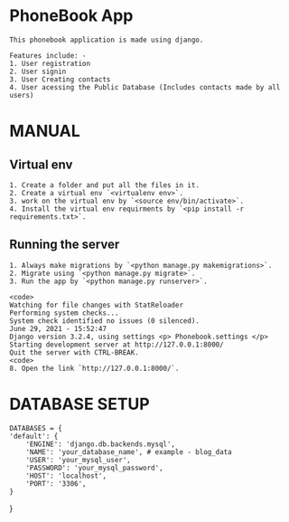 # PhoneBook App

    This phonebook application is made using django.

    Features include: -
    1. User registration
    2. User signin
    3. User Creating contacts
    4. User acessing the Public Database (Includes contacts made by all users)

# MANUAL

## Virtual env
    1. Create a folder and put all the files in it.
    2. Create a virtual env `<virtualenv env>`.
    3. work on the virtual env by `<source env/bin/activate>`.
    4. Install the virtual env requirments by `<pip install -r requirements.txt>`.
    

## Running the server

    1. Always make migrations by `<python manage.py makemigrations>`.
    2. Migrate using `<python manage.py migrate>`.
    3. Run the app by `<python manage.py runserver>`.

    <code>
    Watching for file changes with StatReloader
    Performing system checks...
    System check identified no issues (0 silenced).
    June 29, 2021 - 15:52:47
    Django version 3.2.4, using settings <p> Phonebook.settings </p>
    Starting development server at http://127.0.0.1:8000/
    Quit the server with CTRL-BREAK.
    <code>
    8. Open the link `http://127.0.0.1:8000/`.

# DATABASE SETUP

    DATABASES = {
    'default': {
        'ENGINE': 'django.db.backends.mysql',
        'NAME': 'your_database_name', # example - blog_data
        'USER': 'your_mysql_user',
        'PASSWORD': 'your_mysql_password',
        'HOST': 'localhost',
        'PORT': '3306',
    }
    
}
